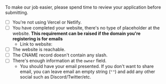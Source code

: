 To make our job easier, please spend time to review your application before submitting. 

<!-- To check a checkbox, replace [] with [x] -->

- [ ] You're not using Vercel or Netlify.
- [ ] You have completed your website, there's no type of placeholder at the website. **This requirement can be raised if the domain you're registering is for emails**
  - Link to website: 
- [ ] The website is reachable.
- [ ] The CNAME record doesn't contain any slash.
- [ ] There's enough information at the `owner` field.
   - You should have your email presented. If you don't want to share email, you can leave email an empty string (`""`) and add any other social such as Discord/Twitter/etc.
 
 
<!--  Feel free to join the discord server for any help to talk to other developers :) - https://discord.gg/PZCGHz4RhQ -->
